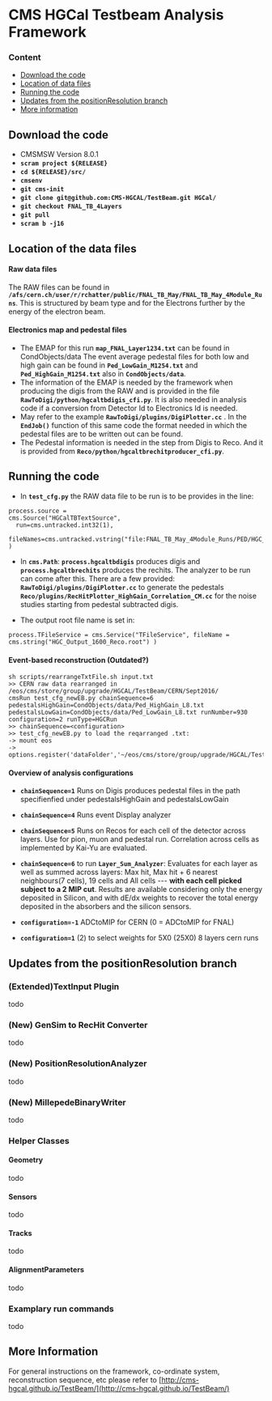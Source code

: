 CMS HGCal Testbeam Analysis Framework
=============================================

### Content

- [Download the code](#download-the-code)
- [Location of data files](#location-of-data-files)
- [Running the code](#running-the-code)
- [Updates from the positionResolution branch](#updates-from-the-positionResolution-branch)
- [More information](#more-information)




## Download the code
* CMSMSW Version 8.0.1
* **`scram project ${RELEASE}`**
* **`cd ${RELEASE}/src/`**
* **`cmsenv`** 
* **`git cms-init`**
* **`git clone git@github.com:CMS-HGCAL/TestBeam.git HGCal/`**
* **`git checkout FNAL_TB_4Layers`**
* **`git pull`**
* **`scram b -j16`**

## Location of the data files

#### Raw data files
The RAW files can be found in **`/afs/cern.ch/user/r/rchatter/public/FNAL_TB_May/FNAL_TB_May_4Module_Runs`**.
This is structured by beam type and for the Electrons further by the energy of the electron beam.

#### Electronics map and pedestal files
* The EMAP for this run **`map_FNAL_Layer1234.txt`** can be found in CondObjects/data
The event average pedestal files for both low and high gain can be found in
**`Ped_LowGain_M1254.txt`** and **`Ped_HighGain_M1254.txt`** also in **`CondObjects/data`**.
* The information of the EMAP is needed by the framework when producing the digis from the 
RAW and is provided in the file **`RawToDigi/python/hgcaltbdigis_cfi.py`**.
It is also needed in analysis code if a conversion from Detector Id to Electronics Id is needed.
* May refer to the example **`RawToDigi/plugins/DigiPlotter.cc`** . In the **`EndJob()`** function of this same
code the format needed in which the pedestal files are to be written out can be found.
* The Pedestal information is needed in the step from Digis to Reco. And it is provided from
**`Reco/python/hgcaltbrechitproducer_cfi.py`**.

## Running the code
* In **`test_cfg.py`** the RAW data file to be run is to be provides in the line:

```
process.source = 
cms.Source("HGCalTBTextSource",
  run=cms.untracked.int32(1),
  fileNames=cms.untracked.vstring("file:FNAL_TB_May_4Module_Runs/PED/HGC_Output_1600.txt")
)
```

* In **`cms.Path`**: 
**`process.hgcaltbdigis`** produces digis and **`process.hgcaltbrechits`** produces the rechits. The analyzer to be run can come after this. There are a few provided:
**`RawToDigi/plugins/DigiPlotter.cc`** to generate the pedestals
**`Reco/plugins/RecHitPlotter_HighGain_Correlation_CM.cc`** for the noise studies starting from pedestal subtracted digis.

* The output root file name is set in:
```
process.TFileService = cms.Service("TFileService", fileName = cms.string("HGC_Output_1600_Reco.root") )
```

#### Event-based reconstruction (Outdated?)
```
sh scripts/rearrangeTxtFile.sh input.txt
>> CERN raw data rearranged in /eos/cms/store/group/upgrade/HGCAL/TestBeam/CERN/Sept2016/
cmsRun test_cfg_newEB.py chainSequence=6 pedestalsHighGain=CondObjects/data/Ped_HighGain_L8.txt pedestalsLowGain=CondObjects/data/Ped_LowGain_L8.txt runNumber=930 configuration=2 runType=HGCRun
>> chainSequence=<configuration>
>> test_cfg_newEB.py to load the reqarranged .txt:
-> mount eos
-> options.register('dataFolder','~/eos/cms/store/group/upgrade/HGCAL/TestBeam/CERN/Sept2016/',....
```

#### Overview of analysis configurations
* **`chainSequence=1`** Runs on Digis produces pedestal files in the path specifienfied under pedestalsHighGain and pedestalsLowGain
* **`chainSequence=4`** Runs event Display analyzer
* **`chainSequence=5`** Runs on Recos for each cell of the detector across layers. Use for pion, muon and pedestal run. Correlation across cells as implemented by Kai-Yu are evaluated.     
* **`chainSequence=6`** to run **`Layer_Sum_Analyzer`**: Evaluates for each layer as well as summed across layers: Max hit, Max hit + 6 nearest neighbours(7 cells), 19 cells and All cells --- **with each cell picked subject to a 2 MIP cut**. Results are available considering only the energy deposited in Silicon, and with dE/dx weights to recover the total energy deposited in the absorbers and the silicon sensors.

* **`configuration=-1`** ADCtoMIP for CERN (0 = ADCtoMIP for FNAL) 
* **`configuration=1`** (2) to select weights for 5X0 (25X0) 8 layers cern runs

## Updates from the positionResolution branch

### (Extended)TextInput Plugin
todo

### (New) GenSim to RecHit Converter
todo

### (New) PositionResolutionAnalyzer
todo

### (New) MillepedeBinaryWriter
todo

### Helper Classes
#### Geometry
todo

#### Sensors
todo

#### Tracks
todo

#### AlignmentParameters
todo

### Examplary run commands
todo


## More Information
For general instructions on the framework, co-ordinate system, reconstruction sequence, etc please refer to
[http://cms-hgcal.github.io/TestBeam/](http://cms-hgcal.github.io/TestBeam/)

